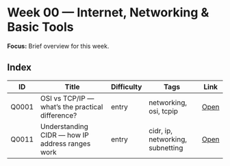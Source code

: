 # Week 00 — Internet, Networking & Basic Tools

**Focus:** Brief overview for this week.

## Index
| ID | Title | Difficulty | Tags | Link |
|---|---|---|---|---|
| Q0001 | OSI vs TCP/IP — what’s the practical difference? | entry | networking, osi, tcpip | [Open](questions/Q0001-osi-model-vs-tcpip.md) |
| Q0011 | Understanding CIDR — how IP address ranges work | entry | cidr, ip, networking, subnetting | [Open](questions/Q0011-understanding-cidr.md) |
